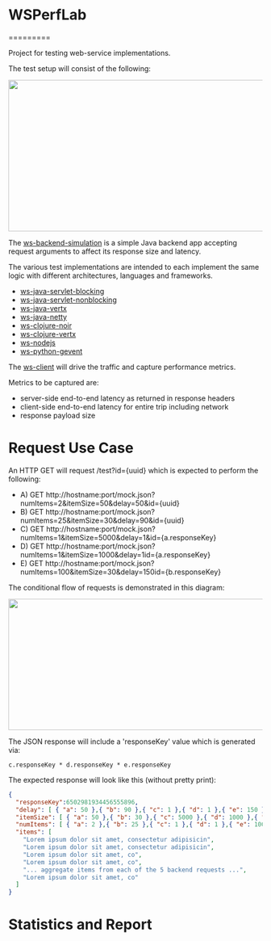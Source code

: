 # WSPerfLab
=========

Project for testing web-service implementations.

The test setup will consist of the following:

<img src="https://raw.github.com/wiki/benjchristensen/WSPerfLab/images/overview.png" width="860" height="300">

The <a href="WSPerfLab/tree/master/ws-backend-simulation">ws-backend-simulation</a> is a simple Java backend app accepting request arguments to affect its response size and latency.

The various test implementations are intended to each implement the same logic with different architectures, languages and frameworks.

- <a href="WSPerfLab/tree/master/ws-java-servlet-blocking">ws-java-servlet-blocking</a>
- <a href="WSPerfLab/tree/master/ws-java-servlet-nonblocking">ws-java-servlet-nonblocking</a>
- <a href="WSPerfLab/tree/master/ws-java-vertx">ws-java-vertx</a>
- <a href="WSPerfLab/tree/master/ws-java-netty">ws-java-netty</a>
- <a href="WSPerfLab/tree/master/ws-clojure-noir">ws-clojure-noir</a>
- <a href="WSPerfLab/tree/master/ws-clojure-vertx">ws-clojure-vertx</a>
- <a href="WSPerfLab/tree/master/ws-nodejs">ws-nodejs</a>
- <a href="WSPerfLab/tree/master/ws-python-gevent">ws-python-gevent</a>


The <a href="WSPerfLab/tree/master/ws-client">ws-client</a> will drive the traffic and capture performance metrics.

Metrics to be captured are:

- server-side end-to-end latency as returned in response headers
- client-side end-to-end latency for entire trip including network
- response payload size


# Request Use Case

An HTTP GET will request /test?id={uuid} which is expected to perform the following:

- A) GET http://hostname:port/mock.json?numItems=2&itemSize=50&delay=50&id={uuid}
- B) GET http://hostname:port/mock.json?numItems=25&itemSize=30&delay=90&id={uuid}
- C) GET http://hostname:port/mock.json?numItems=1&itemSize=5000&delay=1&id={a.responseKey}
- D) GET http://hostname:port/mock.json?numItems=1&itemSize=1000&delay=1id={a.responseKey}
- E) GET http://hostname:port/mock.json?numItems=100&itemSize=30&delay=150id={b.responseKey}

The conditional flow of requests is demonstrated in this diagram:

<img src="https://raw.github.com/wiki/benjchristensen/WSPerfLab/images/requests.png" width="860" height="260">

The JSON response will include a 'responseKey' value which is generated via:

```
c.responseKey * d.responseKey * e.responseKey
```

The expected response will look like this (without pretty print):

```json
{
  "responseKey":6502981934456555896, 
  "delay": [ { "a": 50 },{ "b": 90 },{ "c": 1 },{ "d": 1 },{ "e": 150 } ],
  "itemSize": [ { "a": 50 },{ "b": 30 },{ "c": 5000 },{ "d": 1000 },{ "e": 30 } ],
  "numItems": [ { "a": 2 },{ "b": 25 },{ "c": 1 },{ "d": 1 },{ "e": 100 } ],
  "items": [
    "Lorem ipsum dolor sit amet, consectetur adipisicin",
    "Lorem ipsum dolor sit amet, consectetur adipisicin",
    "Lorem ipsum dolor sit amet, co",
    "Lorem ipsum dolor sit amet, co",
    "... aggregate items from each of the 5 backend requests ...",
    "Lorem ipsum dolor sit amet, co"
  ]
}
```


# Statistics and Report

